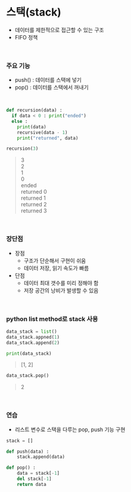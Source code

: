 # 스택(stack)
* 데이터를 제한적으로 접근할 수 있는 구조
* FIFO 정책

<br>

### 주요 기능
* push() : 데이터를 스택에 넣기
* pop() : 데이터를 스택에서 꺼내기

<br>

```python
def recursion(data) :
  if data < 0 : print("ended")
  else :
    print(data)
    recursive(data - 1)
    print("returned", data)
```
```python
recursion(3)
```
>3 <br>
>2 <br>
>1 <br>
>0 <br>
>ended <br>
>returned 0 <br>
>returned 1 <br>
>returned 2 <br>
>returned 3 <br>

<br>

### 장단점
* 장점
  - 구조가 단순해서 구현이 쉬움
  - 데이터 저장, 읽기 속도가 빠름
* 단점
  - 데이터 최대 갯수를 미리 정해야 함
  - 저장 공간의 낭비가 발생할 수 있음
 
<br>

### python list method로 stack 사용
```python
data_stack = list()
data_stack.appned(1)
data_stack.append(2)
```
```python
print(data_stack)
```
> [1, 2]
```python
data_stack.pop()
```
> 2

<br>

### 연습
* 리스트 변수로 스택을 다루는 pop, push 기능 구현
```python
stack = []

def push(data) :
    stack.append(data)

def pop() :
    data = stack[-1]
    del stack[-1]
    return data
```
